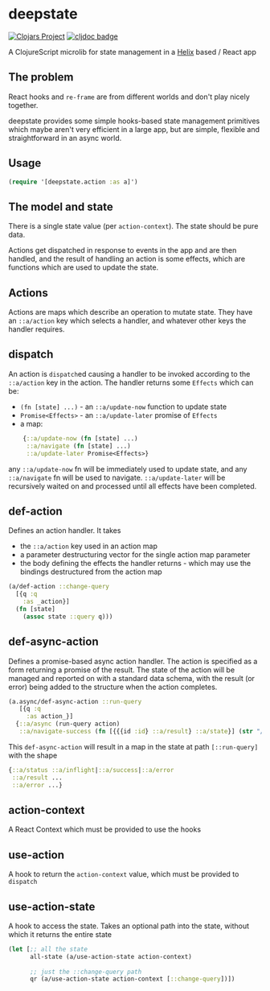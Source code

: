 # deepstate

[![Clojars Project](https://img.shields.io/clojars/v/com.github.mccraigmccraig/deepstate.svg)](https://clojars.org/com.github.mccraigmccraig/deepstate)
[![cljdoc badge](https://cljdoc.org/badge/com.github.mccraigmccraig/deepstate)](https://cljdoc.org/d/com.github.mccraigmccraig/deepstate)


A ClojureScript microlib for state management in a [Helix](https://github.com/lilactown/helix) based / React app

## The problem

React hooks and `re-frame` are from different worlds and don't play nicely 
together.

deepstate provides some simple hooks-based state management primitives which 
maybe aren't very efficient in a large app, but are simple, flexible and
straightforward in an async world.

## Usage 

``` clojure
(require '[deepstate.action :as a]')
```

## The model and state

There is a single state value (per `action-context`). The state
should be pure data.

Actions get 
dispatched in response to events in the app and are then handled, 
and the result of handling an 
action is some effects, which are functions which are used to update
the state. 

## Actions

Actions are maps which describe an operation to mutate state. They have
an `::a/action` key which selects a handler, and whatever other keys 
the handler requires.

## dispatch 

An action is `dispatch`ed causing a handler to be invoked according 
to the `::a/action` key in the action. The handler
returns some `Effects` which can be:

* `(fn [state] ...)` - an `::a/update-now` function to update state
* `Promise<Effects>` - an `::a/update-later` promise of `Effects`
* a map: 
``` clojure
    {::a/update-now (fn [state] ...)
     ::a/navigate (fn [state] ...)
     ::a/update-later Promise<Effects>}
```

any `::a/update-now` fn will be immediately used to update state,
and any `::a/navigate` fn will be used to navigate. 
`::a/update-later` will be recursively waited on and processed
until all effects have been completed.

## def-action

Defines an action handler. It takes

* the `::a/action` key used in an action map
* a parameter destructuring vector for the single action map parameter 
* the body defining the effects the handler returns - which may use
  the bindings destructured from the action map

``` clojure
(a/def-action ::change-query
  [{q :q
    :as _action}]
  (fn [state]
    (assoc state ::query q)))
```

## def-async-action 

Defines a promise-based async action handler. The action is specified as 
a form returning a promise of the result. The state of the action 
will be managed and reported on with a standard data schema, with 
the result (or error) being added to the structure when the action completes. 


``` clojure
(a.async/def-async-action ::run-query
   [{q :q
     :as action_}]
  {::a/async (run-query action)
   ::a/navigate-success (fn [{{{id :id} ::a/result} ::a/state}] (str "/item/" id))})
```

This `def-async-action` will result in a map in the state at path `[::run-query]`
with the shape 

``` clojure
{::a/status ::a/inflight|::a/success|::a/error
 ::a/result ...
 ::a/error ...}
```

## action-context

A React Context which must be provided to use the hooks

## use-action 

A hook to return the `action-context` value, which must be provided to `dispatch`

## use-action-state 

A hook to access the state. Takes an optional path into the state, without which
it returns the entire state 

``` clojure
(let [;; all the state
      all-state (a/use-action-state action-context)
      
      ;; just the ::change-query path
      qr (a/use-action-state action-context [::change-query])])
```




